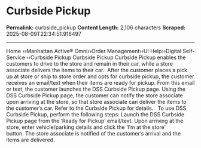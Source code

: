 # Curbside Pickup

**Permalink:** curbside_pickup
**Content Length:** 2,106 characters
**Scraped:** 2025-08-09T22:34:51.916497

---

Home &rsaquo;&rsaquo;Manhattan Active® Omni&rsaquo;&rsaquo;Order Management&rsaquo;&rsaquo;UI Help&rsaquo;&rsaquo;Digital Self-Service ››Curbside Pickup Curbside Pickup Curbside Pickup enables the customers to drive to the store and remain in their car, while a store associate delivers the items to their car.&nbsp; After the customer places a pick up at store or ship to store order and opts for curbside pickup, the customer receives an email/text when their items are ready for pickup. From this email or text, the customer launches the DSS Curbside Pickup page. Using the DSS Curbside Pickup page, the customer can notify the store associate upon arriving at the store, so that store associate can deliver the items to the customer&rsquo;s car.&nbsp;Refer to the Curbside Pickup for details. &nbsp; To use DSS Curbside Pickup, perform the following steps: Launch the DSS Curbside Pickup page from the &lsquo;Ready for Pickup&rsquo; email/text. Upon arriving at the store, enter vehicle/parking details and click the &lsquo;I&rsquo;m at the store&rsquo; button.&nbsp;The store associate is notified of the customer&rsquo;s arrival and the items are delivered. &nbsp; &nbsp;